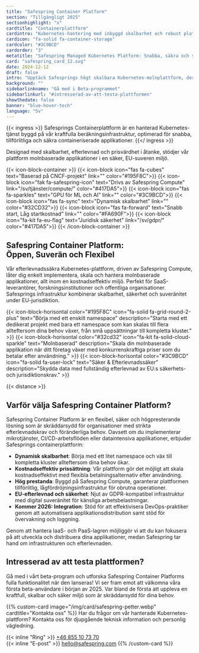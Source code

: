 ```yaml
---
title: "Safespring Container Platform"
section: "Tillgängligt 2025"
sectionhighlight: "x"
cardtitle: "Containerplattform"
cardintro: "Kubernetes-hantering med inbyggd skalbarhet och robust plattformsäkerhet."
cardicon: "fa-solid fa-container-storage"
cardcolor: "#3C9BCD"
cardorder: "3"
metatitle: "Safespring Managed Kubernetes Platform: Snabba, säkra och skalbara molnlösningar"
card: "safespring_card_12.svg"
date: 2024-12-12
draft: false
intro: "Upptäck Safesprings högt skalbara Kubernetes-molnplattform, designad för SaaS, forskning och offentliga sektorn med behov av kostnadseffektiv och högpresterande containerhantering med EU-baserad säkerhet och efterlevnad."
background: ""
sidebarlinkname: "Gå med i Beta-programmet"
sidebarlinkurl: "#intresserad-av-att-testa-plattformen"
showthedate: false
banner: "blue-hover-tech"
language: "Sv"
---
```


{{< ingress >}}
    Safesprings Containerplattform är en hanterad Kubernetes-tjänst byggd på vår kraftfulla beräkningsinfrastruktur, optimerad för snabba, tillförlitliga och säkra containeriserade applikationer.
{{</ ingress >}}

Designad med skalbarhet, efterlevnad och prisvärdhet i åtanke, stödjer vår plattform molnbaserade applikationer i en säker, EU-suveren miljö.

{{< icon-block-container >}}
    {{< icon-block icon="fas fa-cubes" text="Baserad på CNCF-projekt" link="" color="#195F8C">}}
    {{< icon-block icon="fak fa-safespring-icon" text="Drivs av Safespring Compute" link="/sv/tjänster/compute/" color="#417DA5">}}
    {{< icon-block icon="fas fa-sparkles" text="GPU för ML och AI" link="" color="#3C9BCD">}}
    {{< icon-block icon="fas fa-sync" text="Dynamisk skalbarhet" link="" color="#32CD32">}}
    {{< icon-block icon="fas fa-forward" text="Snabb start, Låg startkostnad" link="" color="#FA690F">}}
    {{< icon-block icon="fa-kit fa-eu-flag" text="Juridisk säkerhet" link="/sv/gdpr/" color="#417DA5">}}
{{< /icon-block-container >}}

## Safespring Container Platform: <br>Öppen, Suverän och Flexibel

Vår efterlevnadssäkra Kubernetes-plattform, driven av Safespring Compute, låter dig enkelt implementera, skala och hantera molnbaserade applikationer, allt inom en kostnadseffektiv miljö. Perfekt för SaaS-leverantörer, forskningsinstitutioner och offentliga organisationer. Safesprings infrastruktur kombinerar skalbarhet, säkerhet och suveränitet under EU-jurisdiktion.

{{< icon-block-horisontal color="#195F8C" icon="fa-solid fa-grid-round-2-plus" text="Börja med ett enskilt namespace" description="Starta med ett dedikerat projekt med bara ett namespace som kan skalas till flera allteftersom dina behov växer, från små uppsättningar till kompletta kluster." >}}
{{< icon-block-horisontal color="#32cd32" icon="fa-kit fa-solid-cloud-sparkle" text="Molnbaserad" description="Skala din molnbaserade applikation när ditt företag växer med konkurrenskraftiga priser som du betalar efter användning." >}}
{{< icon-block-horisontal color="#3C9BCD" icon="fa-solid fa-user-lock" text="Säker & Efterlevnadssäker" description="Skydda data med fullständig efterlevnad av EU:s säkerhets- och jurisdiktionskrav." >}}

{{< distance >}}

## Varför välja Safespring Container Platform?

Safespring Container Platform är en flexibel, säker och högpresterande lösning som är skräddarsydd för organisationer med strikta efterlevnadskrav och föränderliga behov. Oavsett om du implementerar mikrotjänster, CI/CD-arbetsflöden eller dataintensiva applikationer, erbjuder Safesprings containerplattform:

- **Dynamisk skalbarhet**: Börja med ett litet namespace och väx till kompletta kluster allteftersom dina behov ökar.
- **Kostnadseffektiv prissättning**: Vår plattform gör det möjligt att skala kostnadseffektivt med flexibla betalningsalternativ efter användning.
- **Hög prestanda**: Byggd på Safespring Compute, garanterar plattformen tillförlitlig, lågfördröjningsinfrastruktur för obrutna operationer.
- **EU-efterlevnad och säkerhet**: Njut av GDPR-kompatibel infrastruktur med digital suveränitet för känsliga arbetsbelastningar.
- **Kommer 2026: Integration**: Stöd för att effektivisera DevOps-praktiker genom att automatisera applikationsdistribution samt stöd för övervakning och loggning.

Genom att hantera IaaS- och PaaS-lagren möjliggör vi att du kan fokusera på att utveckla och distribuera dina applikationer, medan Safespring tar hand om infrastrukturen och efterlevnaden.

## Intresserad av att testa plattformen?

Gå med i vårt beta-program och utforska Safespring Container Platforms fulla funktionalitet när den lanseras! Vi ser fram emot att välkomna våra första beta-användare i början av 2025. Var bland de första att uppleva en kraftfull, skalbar och säker miljö som är skräddarsydd för dina behov.

{{% custom-card image="/img/card/safespring-petter.webp" cardtitle="Kontakta oss" %}}
Har du frågor om vår hanterade Kubernetes-plattform? Kontakta oss för djupgående teknisk information och personlig vägledning.

{{< inline "Ring" >}} [+46 855 10 73 70](tel:+46855107370)  
{{< inline "E-post" >}} [hello@safespring.com](mailto:hello@safespring.com)
{{% /custom-card %}}